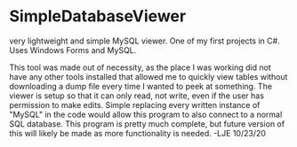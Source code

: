 # SimpleDatabaseViewer
very lightweight and simple MySQL viewer. One of my first projects in C#. Uses Windows Forms and MySQL.

This tool was made out of necessity, as the place I was working did not have any other tools installed
that allowed me to quickly view tables without downloading a dump file every time I wanted to peek at something.
The viewer is setup so that it can only read, not write, even if the user has permission to make edits. 
Simple replacing every written instance of "MySQL" in the code would allow this program to also connect to a normal
SQL database. This program is pretty much complete, but future version of this will likely be made as more functionality is needed.
-LJE 10/23/20
